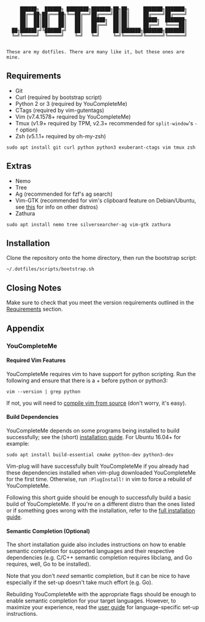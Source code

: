 ```


     ██████╗  ██████╗ ████████╗███████╗██╗██╗     ███████╗███████╗
     ██╔══██╗██╔═══██╗╚══██╔══╝██╔════╝██║██║     ██╔════╝██╔════╝
     ██║  ██║██║   ██║   ██║   █████╗  ██║██║     █████╗  ███████╗
     ██║  ██║██║   ██║   ██║   ██╔══╝  ██║██║     ██╔══╝  ╚════██║
  ██╗██████╔╝╚██████╔╝   ██║   ██║     ██║███████╗███████╗███████║
  ╚═╝╚═════╝  ╚═════╝    ╚═╝   ╚═╝     ╚═╝╚══════╝╚══════╝╚══════╝


These are my dotfiles. There are many like it, but these ones are mine.

```

## Requirements

* Git
* Curl (required by bootstrap script)
* Python 2 or 3 (required by YouCompleteMe)
* CTags (required by vim-gutentags)
* Vim (v7.4.1578+ required by YouCompleteMe)
* Tmux (v1.9+ required by TPM, v2.3+ recommended for `split-window`'s `-f` option)
* Zsh (v5.1.1+ required by oh-my-zsh)

```
sudo apt install git curl python python3 exuberant-ctags vim tmux zsh
```

## Extras

* Nemo
* Tree
* Ag (recommended for fzf's ag search)
* Vim-GTK (recommended for vim's clipboard feature on Debian/Ubuntu, see [this](https://vim.fandom.com/wiki/Accessing_the_system_clipboard#Checking_for_X11-clipboard_support_in_terminal) for info on other distros)
* Zathura

```
sudo apt install nemo tree silversearcher-ag vim-gtk zathura
```

## Installation

Clone the repository onto the home directory, then run the bootstrap script:

```
~/.dotfiles/scripts/bootstrap.sh
```

## Closing Notes

Make sure to check that you meet the version requirements outlined in the [Requirements](#requirements) section.

## Appendix

### YouCompleteMe

#### Required Vim Features

YouCompleteMe requires vim to have support for python scripting. Run the following and ensure that there is a + before python or python3:

```
vim --version | grep python
```

If not, you will need to [compile vim from source](https://github.com/Valloric/YouCompleteMe/wiki/Building-Vim-from-source) (don't worry, it's easy).

#### Build Dependencies

YouCompleteMe depends on some programs being installed to build successfully; see the (short) [installation guide](https://github.com/ycm-core/YouCompleteMe#linux-64-bit). For Ubuntu 16.04+ for example:

```
sudo apt install build-essential cmake python-dev python3-dev
```

Vim-plug will have successfully built YouCompleteMe if you already had these dependencies installed when vim-plug downloaded YouCompleteMe for the first time. Otherwise, run `:PlugInstall!` in vim to force a rebuild of YouCompleteMe.

Following this short guide should be enough to successfully build a basic build of YouCompleteMe. If you're on a different distro than the ones listed or if something goes wrong with the installation, refer to the [full installation guide](https://github.com/Valloric/YouCompleteMe#full-installation-guide).

#### Semantic Completion (Optional)

The short installation guide also includes instructions on how to enable semantic completion for supported languages and their respective dependencies (e.g. C/C++ semantic completion requires libclang, and Go requires, well, Go to be installed).

Note that you don't _need_ semantic completion, but it can be nice to have especially if the set-up doesn't take much effort (e.g. Go).

Rebuilding YouCompleteMe with the appropriate flags should be enough to enable semantic completion for your target languages. However, to maximize your experience, read the [user guide](https://github.com/Valloric/YouCompleteMe#user-guide) for language-specific set-up instructions.
